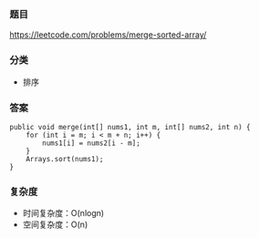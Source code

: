 ### 题目
https://leetcode.com/problems/merge-sorted-array/

### 分类
* 排序

### 答案
```
public void merge(int[] nums1, int m, int[] nums2, int n) {
    for (int i = m; i < m + n; i++) {
        nums1[i] = nums2[i - m];
    }
    Arrays.sort(nums1);
}
```

### 复杂度
* 时间复杂度：O(nlogn)
* 空间复杂度：O(n)
